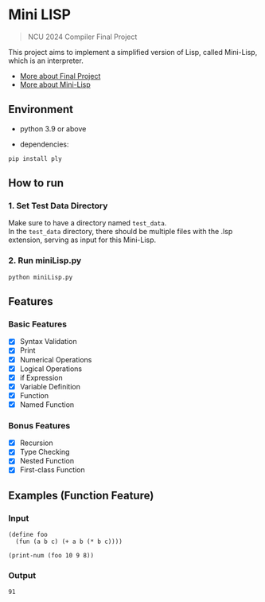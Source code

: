 # Mini LISP

> NCU 2024 Compiler Final Project

This project aims to implement a simplified version of Lisp, called Mini-Lisp, which is an interpreter.

- [More about Final Project](Compiler%20Final%20Project\Compiler%20Final%20Project.pdf)
- [More about Mini-Lisp](Compiler%20Final%20Project/MiniLisp.pdf)

## Environment

- python 3.9 or above

- dependencies:

```shell
pip install ply
```

## How to run

### 1. Set Test Data Directory 
Make sure to have a directory named `test_data`.\
In the `test_data` directory, there should be multiple files with the .lsp extension, serving as input for this Mini-Lisp.
### 2. Run miniLisp.py
```shell
python miniLisp.py
```

## Features

### Basic Features

- [x] Syntax Validation
- [x] Print
- [x] Numerical Operations
- [x] Logical Operations
- [x] if Expression
- [x] Variable Definition
- [x] Function
- [x] Named Function

### Bonus Features

- [x] Recursion
- [x] Type Checking
- [x] Nested Function
- [x] First-class Function

## Examples (Function Feature)
### Input
```
(define foo
  (fun (a b c) (+ a b (* b c))))

(print-num (foo 10 9 8))
```
### Output
`91`